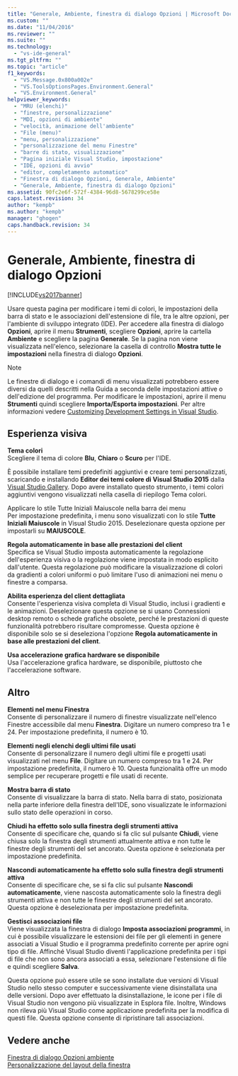 ```yaml
---
title: "Generale, Ambiente, finestra di dialogo Opzioni | Microsoft Docs"
ms.custom: ""
ms.date: "11/04/2016"
ms.reviewer: ""
ms.suite: ""
ms.technology: 
  - "vs-ide-general"
ms.tgt_pltfrm: ""
ms.topic: "article"
f1_keywords: 
  - "VS.Message.0x800a002e"
  - "VS.ToolsOptionsPages.Environment.General"
  - "VS.Environment.General"
helpviewer_keywords: 
  - "MRU (elenchi)"
  - "finestre, personalizzazione"
  - "MDI, opzioni di ambiente"
  - "velocità, animazione dell'ambiente"
  - "File (menu)"
  - "menu, personalizzazione"
  - "personalizzazione del menu Finestre"
  - "barre di stato, visualizzazione"
  - "Pagina iniziale Visual Studio, impostazione"
  - "IDE, opzioni di avvio"
  - "editor, completamento automatico"
  - "Finestra di dialogo Opzioni, Generale, Ambiente"
  - "Generale, Ambiente, finestra di dialogo Opzioni"
ms.assetid: 90fc2e6f-572f-4384-96d8-5678299ce58e
caps.latest.revision: 34
author: "kempb"
ms.author: "kempb"
manager: "ghogen"
caps.handback.revision: 34
---
```

# Generale, Ambiente, finestra di dialogo Opzioni
[!INCLUDE[vs2017banner](../../code-quality/includes/vs2017banner.md)]

Usare questa pagina per modificare i temi di colori, le impostazioni della barra di stato e le associazioni dell'estensione di file, tra le altre opzioni, per l'ambiente di sviluppo integrato \(IDE\).  Per accedere alla finestra di dialogo **Opzioni**, aprire il menu **Strumenti**, scegliere **Opzioni**, aprire la cartella **Ambiente** e scegliere la pagina **Generale**.  Se la pagina non viene visualizzata nell'elenco, selezionare la casella di controllo **Mostra tutte le impostazioni** nella finestra di dialogo **Opzioni**.  
  
> [!NOTE]
>  Le finestre di dialogo e i comandi di menu visualizzati potrebbero essere diversi da quelli descritti nella Guida a seconda delle impostazioni attive o dell'edizione del programma.  Per modificare le impostazioni, aprire il menu **Strumenti** quindi scegliere **Importa\/Esporta impostazioni**.  Per altre informazioni vedere [Customizing Development Settings in Visual Studio](http://msdn.microsoft.com/it-it/22c4debb-4e31-47a8-8f19-16f328d7dcd3).  
  
## Esperienza visiva  
 **Tema colori**  
 Scegliere il tema di colore **Blu**, **Chiaro** o **Scuro** per l'IDE.  
  
 È possibile installare temi predefiniti aggiuntivi e creare temi personalizzati, scaricando e installando **Editor dei temi colore di Visual Studio 2015** dalla [Visual Studio Gallery](https://visualstudiogallery.msdn.microsoft.com/site/search?f%5B0%5D.Type=RootCategory&f%5B0%5D.Value=tools).  Dopo avere installato questo strumento, i temi colori aggiuntivi vengono visualizzati nella casella di riepilogo Tema colori.  
  
 Applicare lo stile Tutte Iniziali Maiuscole nella barra dei menu  
 Per impostazione predefinita, i menu sono visualizzati con lo stile **Tutte Iniziali Maiuscole** in Visual Studio 2015.  Deselezionare questa opzione per impostarli su **MAIUSCOLE**.  
  
 **Regola automaticamente in base alle prestazioni del client**  
 Specifica se Visual Studio imposta automaticamente la regolazione dell'esperienza visiva o la regolazione viene impostata in modo esplicito dall'utente.  Questa regolazione può modificare la visualizzazione di colori da gradienti a colori uniformi o può limitare l'uso di animazioni nei menu o finestre a comparsa.  
  
 **Abilita esperienza del client dettagliata**  
 Consente l'esperienza visiva completa di Visual Studio, inclusi i gradienti e le animazioni.  Deselezionare questa opzione se si usano Connessioni desktop remoto o schede grafiche obsolete, perché le prestazioni di queste funzionalità potrebbero risultare compromesse.  Questa opzione è disponibile solo se si deseleziona l'opzione **Regola automaticamente in base alle prestazioni del client**.  
  
 **Usa accelerazione grafica hardware se disponibile**  
 Usa l'accelerazione grafica hardware, se disponibile, piuttosto che l'accelerazione software.  
  
## Altro  
 **Elementi nel menu Finestra**  
 Consente di personalizzare il numero di finestre visualizzate nell'elenco Finestre accessibile dal menu **Finestra**.  Digitare un numero compreso tra 1 e 24.  Per impostazione predefinita, il numero è 10.  
  
 **Elementi negli elenchi degli ultimi file usati**  
 Consente di personalizzare il numero degli ultimi file e progetti usati visualizzati nel menu **File**.  Digitare un numero compreso tra 1 e 24.  Per impostazione predefinita, il numero è 10.  Questa funzionalità offre un modo semplice per recuperare progetti e file usati di recente.  
  
 **Mostra barra di stato**  
 Consente di visualizzare la barra di stato.  Nella barra di stato, posizionata nella parte inferiore della finestra dell'IDE, sono visualizzate le informazioni sullo stato delle operazioni in corso.  
  
 **Chiudi ha effetto solo sulla finestra degli strumenti attiva**  
 Consente di specificare che, quando si fa clic sul pulsante **Chiudi**, viene chiusa solo la finestra degli strumenti attualmente attiva e non tutte le finestre degli strumenti del set ancorato.  Questa opzione è selezionata per impostazione predefinita.  
  
 **Nascondi automaticamente ha effetto solo sulla finestra degli strumenti attiva**  
 Consente di specificare che, se si fa clic sul pulsante **Nascondi automaticamente**, viene nascosta automaticamente solo la finestra degli strumenti attiva e non tutte le finestre degli strumenti del set ancorato.  Questa opzione è deselezionata per impostazione predefinita.  
  
 **Gestisci associazioni file**  
 Viene visualizzata la finestra di dialogo **Imposta associazioni programmi**, in cui è possibile visualizzare le estensioni dei file per gli elementi in genere associati a Visual Studio e il programma predefinito corrente per aprire ogni tipo di file.  Affinché Visual Studio diventi l'applicazione predefinita per i tipi di file che non sono ancora associati a essa, selezionare l'estensione di file e quindi scegliere **Salva**.  
  
 Questa opzione può essere utile se sono installate due versioni di Visual Studio nello stesso computer e successivamente viene disinstallata una delle versioni.  Dopo aver effettuato la disinstallazione, le icone per i file di Visual Studio non vengono più visualizzate in Esplora file.  Inoltre, Windows non rileva più Visual Studio come applicazione predefinita per la modifica di questi file.  Questa opzione consente di ripristinare tali associazioni.  
  
## Vedere anche  
 [Finestra di dialogo Opzioni ambiente](../../ide/reference/environment-options-dialog-box.md)   
 [Personalizzazione del layout della finestra](../../ide/customizing-window-layouts-in-visual-studio.md)